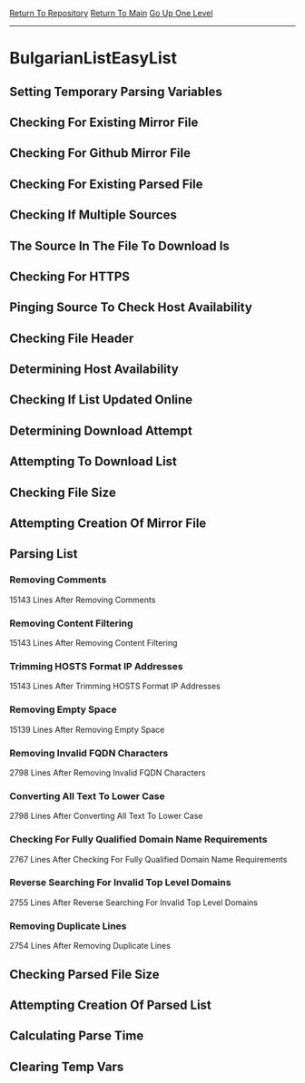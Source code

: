 [Return To Repository](https://github.com/deathbybandaid/piholeparser/)
[Return To Main](https://github.com/deathbybandaid/piholeparser/blob/master/RecentRunLogs/Mainlog.md)
[Go Up One Level](https://github.com/deathbybandaid/piholeparser/blob/master/RecentRunLogs/TopLevelScripts/30-Processing-External-Blacklists.md)
____________________________________
# BulgarianListEasyList
## Setting Temporary Parsing Variables
## Checking For Existing Mirror File
## Checking For Github Mirror File
## Checking For Existing Parsed File
## Checking If Multiple Sources
## The Source In The File To Download Is
## Checking For HTTPS
## Pinging Source To Check Host Availability
## Checking File Header
## Determining Host Availability
## Checking If List Updated Online
## Determining Download Attempt
## Attempting To Download List
## Checking File Size
## Attempting Creation Of Mirror File
## Parsing List
### Removing Comments
15143 Lines After Removing Comments
### Removing Content Filtering
15143 Lines After Removing Content Filtering
### Trimming HOSTS Format IP Addresses
15143 Lines After Trimming HOSTS Format IP Addresses
### Removing Empty Space
15139 Lines After Removing Empty Space
### Removing Invalid FQDN Characters
2798 Lines After Removing Invalid FQDN Characters
### Converting All Text To Lower Case
2798 Lines After Converting All Text To Lower Case
### Checking For Fully Qualified Domain Name Requirements
2767 Lines After Checking For Fully Qualified Domain Name Requirements
### Reverse Searching For Invalid Top Level Domains
2755 Lines After Reverse Searching For Invalid Top Level Domains
### Removing Duplicate Lines
2754 Lines After Removing Duplicate Lines
## Checking Parsed File Size
## Attempting Creation Of Parsed List
## Calculating Parse Time
## Clearing Temp Vars
